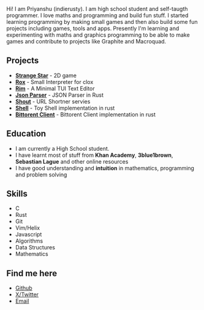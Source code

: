 Hi! I am Priyanshu (indierusty). I am high school student and self-taugth programmer. I love maths and programming and build fun stuff.
I started learning programming by making small games and then also build some fun projects including games, tools and apps.
Presently I'm learning and experimenting with maths and graphics programming to be able to make games and contribute to projects like Graphite and Macroquad.

## Projects
* [**Strange Star**](https://github.com/indierusty/strange-star) - 2D game
* [**Rox**](https://github.com/indierusty/rox) - Small Interpreter for clox
* [**Rim**](https://github.com/indierusty/rim) - A Minimal TUI Text Editor
* [**Json Parser**](https://github.com/indierusty/json-parser) - JSON Parser in Rust
* [**Shout**](https://github.com/indierusty/shout) - URL Shortner servies
* [**Shell**](https://github.com/indierusty/codecrafters-shell-rust) - Toy Shell implementation in rust
* [**Bittorent Client**](https://github.com/indierusty/codecrafters-shell-rust) - Bittorent Client implementation in rust

## Education
* I am currently a High School student.
* I have learnt most of stuff from **Khan Academy**, **3blue1brown**, **Sebastian Lague** and other online resources
* I have good understanding and **intuition** in mathematics, programming and problem solving

## Skills
* C
* Rust
* Git
* Vim/Helix
* Javascript
* Algorithms
* Data Structures
* Mathematics

## Find me here
* [Github](https://github.com/indierusty)
* [X/Twitter](https://x.com/indierusty)
* [Email](mailto:priyaanyadav99@gmail.com)
